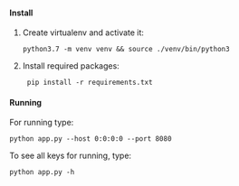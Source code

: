 #### Install
1. Create virtualenv and activate it:
    ```shell script
    python3.7 -m venv venv && source ./venv/bin/python3
    ```
2. Install required packages:
   ```shell script
    pip install -r requirements.txt
   ```

#### Running
For running type:
```shell script
python app.py --host 0:0:0:0 --port 8080
```
To see all keys for running, type:
```shell script
python app.py -h
```
